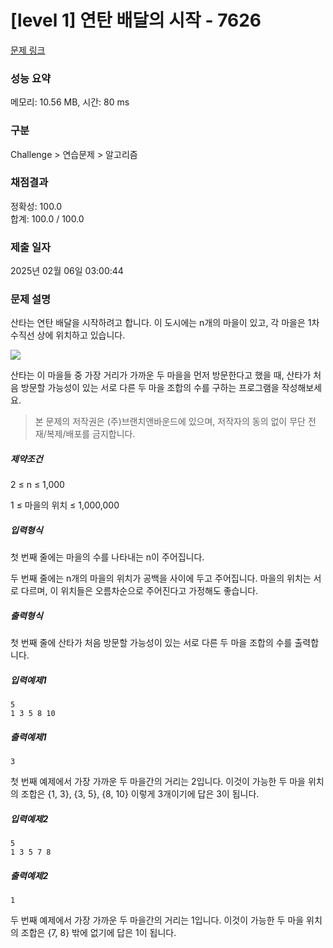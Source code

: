 # [level 1] 연탄 배달의 시작 - 7626 

[문제 링크](https://softeer.ai/practice/7626) 

### 성능 요약

메모리: 10.56 MB, 시간: 80 ms

### 구분

Challenge > 연습문제 > 알고리즘

### 채점결과

정확성: 100.0<br/>합계: 100.0 / 100.0

### 제출 일자

2025년 02월 06일 03:00:44

### 문제 설명

<p>산타는 연탄 배달을 시작하려고 합니다. 이 도시에는 n개의 마을이 있고, 각 마을은 1차 수직선 상에 위치하고 있습니다. </p>

![](https://softeer.ai/upload/2024/01/20240129_200044566_28989.png)

<p>산타는 이 마을들 중 가장 거리가 가까운 두 마을을 먼저 방문한다고 했을 때, 산타가 처음 방문할 가능성이 있는 서로 다른 두 마을 조합의 수를 구하는 프로그램을 작성해보세요. </p>

> 본 문제의 저작권은 (주)브랜치앤바운드에 있으며, 저작자의 동의 없이 무단 전재/복제/배포를 금지합니다.

<h5>제약조건</h5>

<p>2 ≤ n ≤ 1,000</p>
<p>1 ≤ 마을의 위치 ≤ 1,000,000</p>

<h5>입력형식</h5>

<p>첫 번째 줄에는 마을의 수를 나타내는 n이 주어집니다.</p>

<p>두 번째 줄에는 n개의 마을의 위치가 공백을 사이에 두고 주어집니다. 마을의 위치는 서로 다르며, 이 위치들은 오름차순으로 주어진다고 가정해도 좋습니다.</p>

<h5>출력형식</h5>

<p>첫 번째 줄에 산타가 처음 방문할 가능성이 있는 서로 다른 두 마을 조합의 수를 출력합니다.</p>

<h5>입력예제1</h5>

```
5
1 3 5 8 10
```

<h5>출력예제1</h5>

```
3
```

<p>첫 번째 예제에서 가장 가까운 두 마을간의 거리는 2입니다. 이것이 가능한 두 마을 위치의 조합은 {1, 3}, {3, 5}, {8, 10} 이렇게 3개이기에 답은 3이 됩니다.</p>

<h5>입력예제2</h5>

```
5
1 3 5 7 8
```

<h5>출력예제2</h5>

```
1
```

<p>두 번째 예제에서 가장 가까운 두 마을간의 거리는 1입니다. 이것이 가능한 두 마을 위치의 조합은 {7, 8} 밖에 없기에 답은 1이 됩니다.</p>